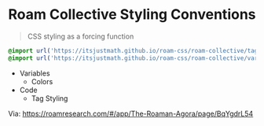 # Roam Collective Styling Conventions

> CSS styling as a forcing function

```css
@import url('https://itsjustmath.github.io/roam-css/roam-collective/tags.css');
@import url('https://itsjustmath.github.io/roam-css/roam-collective/variables.css');
```

- Variables
  - Colors
- Code
  - Tag Styling


Via: https://roamresearch.com/#/app/The-Roaman-Agora/page/BqYgdrL54
